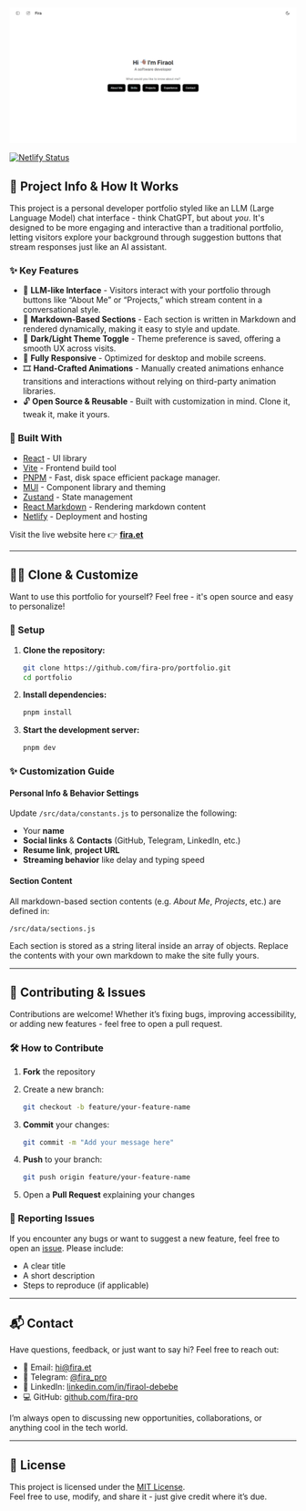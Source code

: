 [![Portfolio Screenshot](./screenshot.png)](https://fira.et)

[![Netlify Status](https://api.netlify.com/api/v1/badges/de8ae6f2-d4a7-427d-a8c8-652450c28c83/deploy-status)](https://app.netlify.com/projects/portfolio-fira-et/deploys)

## 📘 Project Info & How It Works

This project is a personal developer portfolio styled like an LLM (Large Language Model) chat interface - think ChatGPT, but about _you_. It's designed to be more engaging and interactive than a traditional portfolio, letting visitors explore your background through suggestion buttons that stream responses just like an AI assistant.

### ✨ Key Features

- 🧠 **LLM-like Interface** - Visitors interact with your portfolio through buttons like “About Me” or “Projects,” which stream content in a conversational style.
- 🎨 **Markdown-Based Sections** - Each section is written in Markdown and rendered dynamically, making it easy to style and update.
- 🌙 **Dark/Light Theme Toggle** - Theme preference is saved, offering a smooth UX across visits.
- 📱 **Fully Responsive** - Optimized for desktop and mobile screens.
- 🎞 **Hand-Crafted Animations** - Manually created animations enhance transitions and interactions without relying on third-party animation libraries.
- 🔓 **Open Source & Reusable** - Built with customization in mind. Clone it, tweak it, make it yours.

### 🧰 Built With

- [React](https://react.dev/) - UI library
- [Vite](https://vitejs.dev/) - Frontend build tool
- [PNPM](https://pnpm.io/) - Fast, disk space efficient package manager.
- [MUI](https://mui.com/) - Component library and theming
- [Zustand](https://zustand-demo.pmnd.rs/) - State management
- [React Markdown](https://github.com/remarkjs/react-markdown) - Rendering markdown content
- [Netlify](https://www.netlify.com/) - Deployment and hosting

Visit the live website here 👉 [**fira.et**](https://fira.et)

---

## 🧑‍💻 Clone & Customize

Want to use this portfolio for yourself? Feel free - it's open source and easy to personalize!

### 🔧 Setup

1. **Clone the repository:**

   ```bash
   git clone https://github.com/fira-pro/portfolio.git
   cd portfolio
   ```

2. **Install dependencies:**

   ```bash
   pnpm install
   ```

3. **Start the development server:**

   ```bash
   pnpm dev
   ```

### ✨ Customization Guide

#### Personal Info & Behavior Settings

Update `/src/data/constants.js` to personalize the following:

- Your **name**
- **Social links** & **Contacts** (GitHub, Telegram, LinkedIn, etc.)
- **Resume link**, **project URL**
- **Streaming behavior** like delay and typing speed

#### Section Content

All markdown-based section contents (e.g. _About Me_, _Projects_, etc.) are defined in:

```
/src/data/sections.js
```

Each section is stored as a string literal inside an array of objects. Replace the contents with your own markdown to make the site fully yours.

---

## 🤝 Contributing & Issues

Contributions are welcome! Whether it’s fixing bugs, improving accessibility, or adding new features - feel free to open a pull request.

### 🛠 How to Contribute

1. **Fork** the repository
2. Create a new branch:

   ```bash
   git checkout -b feature/your-feature-name
   ```

3. **Commit** your changes:

   ```bash
   git commit -m "Add your message here"
   ```

4. **Push** to your branch:

   ```bash
   git push origin feature/your-feature-name
   ```

5. Open a **Pull Request** explaining your changes

### 🐞 Reporting Issues

If you encounter any bugs or want to suggest a new feature, feel free to open an [issue](https://github.com/fira-pro/portfolio/issues). Please include:

- A clear title
- A short description
- Steps to reproduce (if applicable)

---

## 📬 Contact

Have questions, feedback, or just want to say hi? Feel free to reach out:

- 📧 Email: [hi@fira.et](mailto:hi@fira.et)
- 📱 Telegram: [@fira_pro](https://t.me/fira_pro)
- 💼 LinkedIn: [linkedin.com/in/firaol-debebe](https://linkedin.com/in/firaol-debebe)
- 💻 GitHub: [github.com/fira-pro](https://github.com/fira-pro)

I’m always open to discussing new opportunities, collaborations, or anything cool in the tech world.

---

## 🪪 License

This project is licensed under the [MIT License](LICENSE).  
Feel free to use, modify, and share it - just give credit where it’s due.
